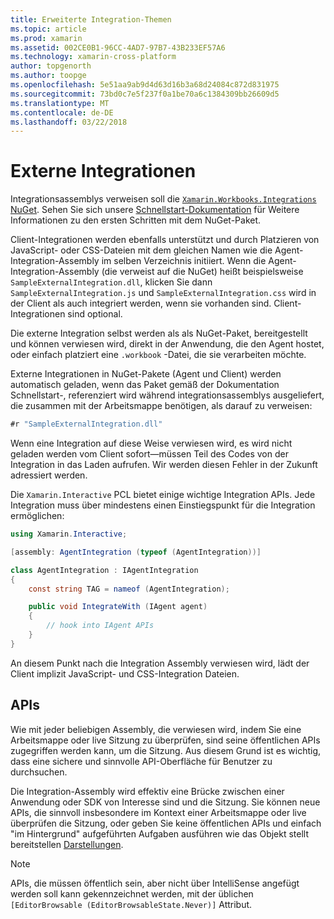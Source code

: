 ```yaml
---
title: Erweiterte Integration-Themen
ms.topic: article
ms.prod: xamarin
ms.assetid: 002CE0B1-96CC-4AD7-97B7-43B233EF57A6
ms.technology: xamarin-cross-platform
author: topgenorth
ms.author: toopge
ms.openlocfilehash: 5e51aa9ab9d4d63d16b3a68d24084c872d831975
ms.sourcegitcommit: 73bd0c7e5f237f0a1be70a6c1384309bb26609d5
ms.translationtype: MT
ms.contentlocale: de-DE
ms.lasthandoff: 03/22/2018
---
```

# <a name="external-integrations"></a>Externe Integrationen

Integrationsassemblys verweisen soll die [ `Xamarin.Workbooks.Integrations` NuGet][nuget]. Sehen Sie sich unsere [Schnellstart-Dokumentation](~/tools/workbooks/sdk/index.md) für Weitere Informationen zu den ersten Schritten mit dem NuGet-Paket.

Client-Integrationen werden ebenfalls unterstützt und durch Platzieren von JavaScript- oder CSS-Dateien mit dem gleichen Namen wie die Agent-Integration-Assembly im selben Verzeichnis initiiert. Wenn die Agent-Integration-Assembly (die verweist auf die NuGet) heißt beispielsweise `SampleExternalIntegration.dll`, klicken Sie dann `SampleExternalIntegration.js` und `SampleExternalIntegration.css` wird in der Client als auch integriert werden, wenn sie vorhanden sind. Client-Integrationen sind optional.

Die externe Integration selbst werden als als NuGet-Paket, bereitgestellt und können verwiesen wird, direkt in der Anwendung, die den Agent hostet, oder einfach platziert eine `.workbook` -Datei, die sie verarbeiten möchte.

Externe Integrationen in NuGet-Pakete (Agent und Client) werden automatisch geladen, wenn das Paket gemäß der Dokumentation Schnellstart-, referenziert wird während integrationsassemblys ausgeliefert, die zusammen mit der Arbeitsmappe benötigen, als darauf zu verweisen:

```csharp
#r "SampleExternalIntegration.dll"
```

Wenn eine Integration auf diese Weise verwiesen wird, es wird nicht geladen werden vom Client sofort&mdash;müssen Teil des Codes von der Integration in das Laden aufrufen. Wir werden diesen Fehler in der Zukunft adressiert werden.

Die `Xamarin.Interactive` PCL bietet einige wichtige Integration APIs. Jede Integration muss über mindestens einen Einstiegspunkt für die Integration ermöglichen:

```csharp
using Xamarin.Interactive;

[assembly: AgentIntegration (typeof (AgentIntegration))]

class AgentIntegration : IAgentIntegration
{
    const string TAG = nameof (AgentIntegration);

    public void IntegrateWith (IAgent agent)
    {
        // hook into IAgent APIs
    }
}
```

An diesem Punkt nach die Integration Assembly verwiesen wird, lädt der Client implizit JavaScript- und CSS-Integration Dateien.

## <a name="apis"></a>APIs

Wie mit jeder beliebigen Assembly, die verwiesen wird, indem Sie eine Arbeitsmappe oder live Sitzung zu überprüfen, sind seine öffentlichen APIs zugegriffen werden kann, um die Sitzung. Aus diesem Grund ist es wichtig, dass eine sichere und sinnvolle API-Oberfläche für Benutzer zu durchsuchen.

Die Integration-Assembly wird effektiv eine Brücke zwischen einer Anwendung oder SDK von Interesse sind und die Sitzung. Sie können neue APIs, die sinnvoll insbesondere im Kontext einer Arbeitsmappe oder live überprüfen die Sitzung, oder geben Sie keine öffentlichen APIs und einfach "im Hintergrund" aufgeführten Aufgaben ausführen wie das Objekt stellt bereitstellen [Darstellungen](~/tools/workbooks/sdk/representations.md).

> [!NOTE]
> APIs, die müssen öffentlich sein, aber nicht über IntelliSense angefügt werden soll kann gekennzeichnet werden, mit der üblichen `[EditorBrowsable (EditorBrowsableState.Never)]` Attribut.

[nuget]: https://nuget.org/packages/Xamarin.Workbooks.Integration
